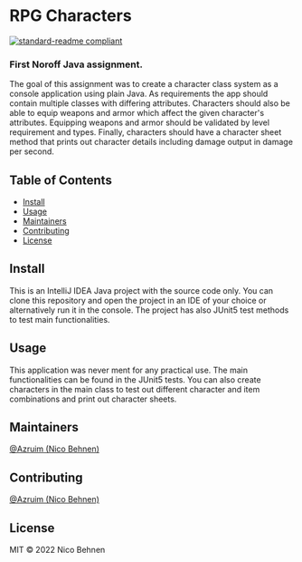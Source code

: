 # RPG Characters

[![standard-readme compliant](https://img.shields.io/badge/standard--readme-OK-green.svg?style=flat-square)](https://github.com/RichardLitt/standard-readme)

### First Noroff Java assignment.

The goal of this assignment was to create a character class system as a console application using plain Java. As requirements the app should contain multiple classes with differing attributes. Characters should also be able to equip weapons and armor which affect the given character's attributes. Equipping weapons and armor should be validated by level requirement and types. Finally, characters should have a character sheet method that prints out character details including damage output in damage per second. 

## Table of Contents

- [Install](#install)
- [Usage](#usage)
- [Maintainers](#maintainers)
- [Contributing](#contributing)
- [License](#license)

## Install

This is an IntelliJ IDEA Java project with the source code only. You can clone this repository and open the project in an IDE of your choice or alternatively run it in the console. The project has also JUnit5 test methods to test main functionalities.

## Usage

This application was never ment for any practical use. The main functionalities can be found in the JUnit5 tests. You can also create characters in the main class to test out different character and item combinations and print out character sheets. 

## Maintainers

[@Azruim (Nico Behnen)](https://github.com/@Azruim)

## Contributing

[@Azruim (Nico Behnen)](https://github.com/@Azruim)

## License

MIT © 2022 Nico Behnen
